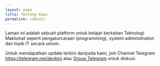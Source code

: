 ```yaml
---
layout: page
title: Tentang Kami
permalink: /about/
---
```


Laman ini adalah sebuah platform untuk belajar berkaitan Teknologi Maklumat seperti pengaturcaraan (programming), system administration dan topik IT secara umum.

Untuk mendapatkan update terkini daripada kami, join Channel Telegram <a href="https://telegram.me/devkini">https://telegram.me/devkini</a> atau [Group Telegram](https://telegram.me/joinchat/ACIF0D0pY3uRERUqNfAUhg) untuk diskusi.
